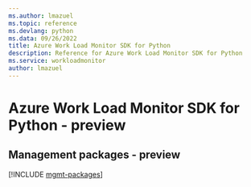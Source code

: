 ```yaml
---
ms.author: lmazuel
ms.topic: reference
ms.devlang: python
ms.data: 09/26/2022
title: Azure Work Load Monitor SDK for Python
description: Reference for Azure Work Load Monitor SDK for Python
ms.service: workloadmonitor
author: lmazuel
---
```

# Azure Work Load Monitor SDK for Python - preview

## Management packages - preview
[!INCLUDE [mgmt-packages](work-load-monitor-mgmt-index.md)]